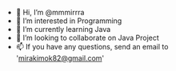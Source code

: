 - 👋 Hi, I’m @mmmirrra
- 👀 I’m interested in Programming
- 🌱 I’m currently learning Java
- 💞️ I’m looking to collaborate on Java Project
- 📫 If you have any questions, send an email to 'mirakimok82@gmail.com'

<!---
mmmirrra/mmmirrra is a ✨ special ✨ repository because its `README.md` (this file) appears on your GitHub profile.
You can click the Preview link to take a look at your changes.
--->
